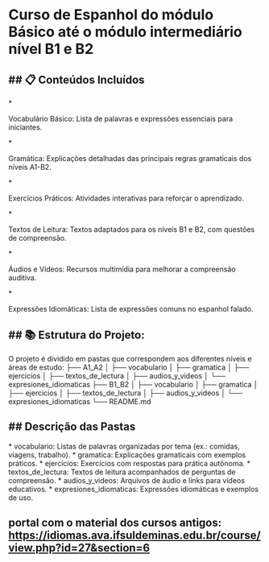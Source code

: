 <H1>Curso de Espanhol do módulo Básico até o módulo intermediário nível B1 e B2</H1>

<h2> ## 📋 Conteúdos Incluídos</h2>
*<p>Vocabulário Básico: Lista de palavras e expressões essenciais para iniciantes. </p> 
* <p>Gramática: Explicações detalhadas das principais regras gramaticais dos níveis A1-B2. </p>
* <p>Exercícios Práticos: Atividades interativas para reforçar o aprendizado.</p> 
* <p>Textos de Leitura: Textos adaptados para os níveis B1 e B2, com questões de compreensão. </p> 
* <p>Áudios e Vídeos: Recursos multimídia para melhorar a compreensão auditiva. </p>
* <p>Expressões Idiomáticas: Lista de expressões comuns no espanhol falado.</p>

<h2> ## 📚 Estrutura do Projeto:</h2>

O projeto é dividido em pastas que correspondem aos diferentes níveis e áreas de estudo:
├── A1_A2
│   ├── vocabulario
│   ├── gramatica
│   ├── ejercicios
│   ├── textos_de_lectura
│   ├── audios_y_videos
│   └── expresiones_idiomaticas
├── B1_B2
│   ├── vocabulario
│   ├── gramatica
│   ├── ejercicios
│   ├── textos_de_lectura
│   ├── audios_y_videos
│   └── expresiones_idiomaticas
└── README.md

<h2>## Descrição das Pastas</h2>
* vocabulario: Listas de palavras organizadas por tema (ex.: comidas, viagens, trabalho).
* gramatica: Explicações gramaticais com exemplos práticos.
* ejercicios: Exercícios com respostas para prática autônoma.
* textos_de_lectura: Textos de leitura acompanhados de perguntas de compreensão.
* audios_y_videos: Arquivos de áudio e links para vídeos educativos.
* expresiones_idiomaticas: Expressões idiomáticas e exemplos de uso.

## portal com o material dos cursos antigos: https://idiomas.ava.ifsuldeminas.edu.br/course/view.php?id=27&section=6
